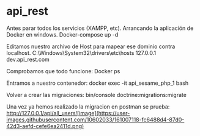 # api_rest
Antes parar todos los servicios (XAMPP, etc).
Arrancando la aplicación de Docker en windows.
Docker-compose up -d

Editamos nuestro archivo de Host para mapear ese dominio contra localhost.
C:\Windows\System32\drivers\etc\hosts
127.0.0.1	   dev.api_rest.com

Comprobamos que todo funcione:
Docker ps

Entramos a nuestro contenedor:
docker exec -it api_sesame_php_1 bash

Volver a crear las migraciones:
bin/console doctrine:migrations:migrate

Una vez ya hemos realizado la migracion en postman se prueba:
http://127.0.0.1/api/all_users![image](https://user-images.githubusercontent.com/10602033/161007118-fc6488d4-87d0-42d3-aefd-cefe6ea2411d.png)
